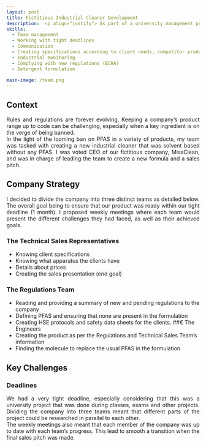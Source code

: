 ```yaml
---
layout: post
title: Fictitious Industrial Cleaner Development
description:  <p align="justify"> As part of a university management project, my team was tasked with developing a fictitious PFAS-free industrial cleaner with a solvent. We were competing with other groups that offered a product containing PFAS and another without PFAS or solvent.</p>
skills: 
  - Team management
  - Working with tight deadlines
  - Communication
  - Creating specifications according to client needs, competitor products and new regulations
  - Industrial monitoring
  - Complying with new regulations (ECHA)
  - Detergent formulation

main-image: /team.png
---
```


## Context
<p align="justify">Rules and regulations are forever evolving. Keeping a company’s product range up to code can be challenging, especially when a key ingredient is on the verge of being banned.<br/>
In the light of the looming ban on PFAS in a variety of products, my team was tasked with creating a new industrial cleaner that was solvent based without any PFAS. I was voted CEO of our fictitious company, MissClean, and was in charge of leading the team to create a new formula and a sales pitch.</p>

## Company Strategy
<p align="justify">I decided to divide the company into three distinct teams as detailed below. The overall goal being to ensure that our product was ready within our tight deadline (1 month). I proposed weekly meetings where each team would present the different challenges they had faced, as well as their achieved goals.</p>

### The Technical Sales Representatives
 - Knowing client specifications
 - Knowing what apparatus the clients have
 - Details about prices 
 - Creating the sales presentation (end goal)
### The Regulations Team
 - Reading and providing a summary of new and pending regulations to the company
 - Defining PFAS and ensuring that none are present in the formulation
 - Creating HSE protocols and safety data sheets for the clients.
##€ The Engineers
 - Creating the product as per the Regulations and Technical Sales Team’s information
 - Finding the molecule to replace the usual PFAS in the formulation

## Key Challenges
### Deadlines
<p align="justify">We had a very tight deadline, especially considering that this was a university project that was done during classes, exams and other projects. Dividing the company into three teams meant that different parts of the project could be researched in parallel to each other.<br/>
The weekly meetings also meant that each member of the company was up to date with each team’s progress. This lead to smooth a transition when the final sales pitch was made.</p>

